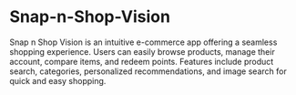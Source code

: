 # Snap-n-Shop-Vision
Snap n Shop Vision is an intuitive e-commerce app offering a seamless shopping experience. Users can easily browse products, manage their account, compare items, and redeem points. Features include product search, categories, personalized recommendations, and image search for quick and easy shopping.
